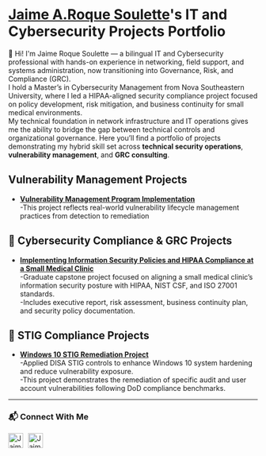 # <a href="https://www.linkedin.com/in/joshmadakor/">Jaime A.Roque Soulette</a>'s IT and Cybersecurity Projects Portfolio 

👋 Hi! I'm Jaime Roque Soulette — a bilingual IT and Cybersecurity professional with hands-on experience in networking, field support, and systems administration, now transitioning into Governance, Risk, and Compliance (GRC).  
I hold a Master’s in Cybersecurity Management from Nova Southeastern University, where I led a HIPAA-aligned security compliance project focused on policy development, risk mitigation, and business continuity for small medical environments.  
My technical foundation in network infrastructure and IT operations gives me the ability to bridge the gap between technical controls and organizational governance. 
Here you’ll find a portfolio of projects demonstrating my hybrid skill set across **technical security operations**, **vulnerability management**, and **GRC consulting**.


##  Vulnerability Management Projects

- **[Vulnerability Management Program Implementation](https://github.com/jars25/vmp/tree/main)**  
  -This project reflects real-world vulnerability lifecycle management practices from detection to remediation

## 🏥 Cybersecurity Compliance & GRC Projects

- **[Implementing Information Security Policies and HIPAA Compliance at a Small Medical Clinic](https://github.com/jars25/NSU-Cybersecurity-HIPAA-Compliance-Project/tree/main)**  
  -Graduate capstone project focused on aligning a small medical clinic’s information security posture with HIPAA, NIST CSF, and ISO 27001 standards.  
  -Includes executive report, risk assessment, business continuity plan, and security policy documentation.

## 🧰 STIG Compliance Projects

- **[Windows 10 STIG Remediation Project](https://github.com/jars25/jars25/tree/main/STIGS)**  
  -Applied DISA STIG controls to enhance Windows 10 system hardening and reduce vulnerability exposure.  
  -This project demonstrates the remediation of specific audit and user account vulnerabilities following DoD compliance benchmarks.





<hr/>

### 📬 Connect With Me

<p align="left">
  <a href="https://www.linkedin.com/in/jars1997" target="_blank">
    <img align="left" alt="Jaime Roque | LinkedIn" width="30px" style="margin-right: 10px;" src="https://cdn.jsdelivr.net/npm/simple-icons@v3/icons/linkedin.svg" />
  </a>
  <a href="https://github.com/jars25" target="_blank">
    <img align="left" alt="Jaime Roque | GitHub" width="30px" style="margin-right: 10px;" src="https://cdn.jsdelivr.net/npm/simple-icons@v3/icons/github.svg" />
  </a>
</p>

<br />



